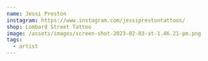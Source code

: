```yaml
---
name: Jessi Preston
instagram: https://www.instagram.com/jessiprestontattoos/
shop: Lombard Street Tattoo
image: /assets/images/screen-shot-2023-02-03-at-1.46.21-pm.png
tags:
  - artist
---
```

